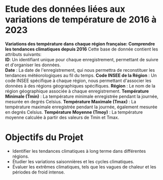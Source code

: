 # Etude des données liées aux variations de température de 2016 à 2023
**Variations des température dans chaque région française: Comprendre les tendances climatiques depuis 2016**
Cette base de donnée contient les attributs suivants:  
**ID**: Un identifiant unique pour chaque enregistrement, permettant de suivre et d'organiser les données.  
**Date** : La date de l'enregistrement, qui nous permettra de reconstituer les tendances météorologiques au fil du temps.
**Code INSEE de la Région** : Un code INSEE spécifique à chaque région, nous permettant d'associer les données à des régions géographiques spécifiques. 
**Région** : Le nom de la région géographique associée à chaque enregistrement.
**Température Minimale (Tmin)** : La température minimale enregistrée pendant la journée, mesurée en degrés Celsius.
**Température Maximale (Tmax)** : La température maximale enregistrée pendant la journée, également mesurée en degrés Celsius.
**Température Moyenne (Tmoy)** : La température moyenne calculée à partir des valeurs de Tmin et Tmax. 

# Objectifs du Projet
 - Identifier les tendances climatiques à long terme dans différentes régions.
 - Étudier les variations saisonnières et les cycles climatiques.
 - Évaluer les extrêmes climatiques, tels que les vagues de chaleur et les périodes de froid intense.
